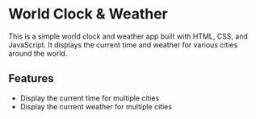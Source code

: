 # World Clock & Weather

This is a simple world clock and weather app built with HTML, CSS, and JavaScript. It displays the current time and weather for various cities around the world.

## Features

- Display the current time for multiple cities
- Display the current weather for multiple cities
